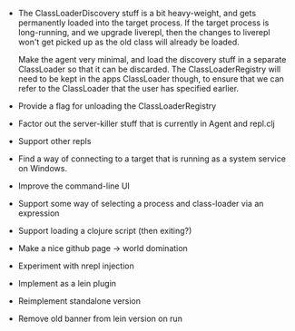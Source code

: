 
* The ClassLoaderDiscovery stuff is a bit heavy-weight, and gets permanently loaded into the target
  process.  If the target process is long-running, and we upgrade liverepl, then the changes to
  liverepl won't get picked up as the old class will already be loaded.

  Make the agent very minimal, and load the discovery stuff in a separate ClassLoader so that it can
  be discarded.  The ClassLoaderRegistry will need to be kept in the apps ClassLoader though, to ensure
  that we can refer to the ClassLoader that the user has specified earlier.

* Provide a flag for unloading the ClassLoaderRegistry

* Factor out the server-killer stuff that is currently in Agent and repl.clj

* Support other repls

* Find a way of connecting to a target that is running as a system service on Windows.

* Improve the command-line UI

* Support some way of selecting a process and class-loader via an expression

* Support loading a clojure script (then exiting?)

* Make a nice github page -> world domination

* Experiment with nrepl injection

* Implement as a lein plugin

* Reimplement standalone version

* Remove old banner from lein version on run
